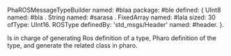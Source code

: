 PhaROSMessageTypeBuilder  named: #blaa package: #ble defined: { 
		UInt8 named: #bla .
		String named: #sarasa .
		FixedArray named: #lala sized: 30 ofType: UInt16.
		ROSType definedBy: 'std_msgs/Header' named: #header.
	}.

Is in charge of generating Ros definition of a type, Pharo definition of the type, and generate the related class in pharo. 